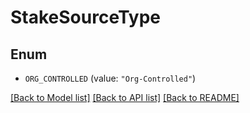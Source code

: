 # StakeSourceType

## Enum


* `ORG_CONTROLLED` (value: `"Org-Controlled"`)


[[Back to Model list]](../README.md#documentation-for-models) [[Back to API list]](../README.md#documentation-for-api-endpoints) [[Back to README]](../README.md)


